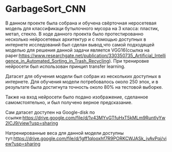 # GarbageSort_CNN
В данном проекте была собрана и обучена свёрточная неросетевая модель для классификаци бутылочного мусора на 3 класса: пластик, метал, стекло. В ходе данного проекта было протестированно несколько нейросетевых архитектур и с помощью доступных в интернете исследований был сделан вывод,что самой подходящей моделью для решения данной задачи является VGG16(ссылка на paper:https://www.researchgate.net/publication/330350735_Artificial_Intelligence_in_Automated_Sorting_in_Trash_Recycling). При тренировке нейросети был использован принцип transfer learning.

Датасет для обучения модели был собран из нескольких доступных в интернете. Для обучения модели потребовалось около 250 эпох, и в результате была достигнута точность около 80% на тестовой выборке.

Также на вход нейросети было подано изображение, сделанное самомстоятельно, и был получено верное предсказание.

Сам датасет доступен на Google-disk по ссылке:https://drive.google.com/file/d/1v43MYvGTfuHxT5kMLm9RuntlyYw2lCJ9/view?usp=sharing

Натренированные веса для данной модели доступны тут:https://drive.google.com/file/d/1gff1qlooxhf7R9PORKCWJASk_jvAvPqj/view?usp=sharing
